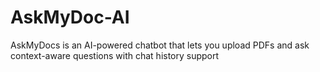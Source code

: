 # AskMyDoc-AI
AskMyDocs is an AI-powered chatbot that lets you upload PDFs and ask context-aware questions with chat history support
